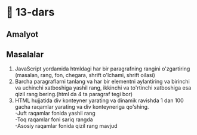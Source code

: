 # 📔 13-dars

## Amalyot

## Masalalar

1. JavaScript yordamida htmldagi har bir paragrafning rangini o'zgartiring (masalan, rang, fon, chegara, shrift o'lchami, shrift oilasi)
2. Barcha paragraflarni tanlang va har bir elementni aylantiring va birinchi va uchinchi xatboshiga yashil rang, ikkinchi va to'rtinchi xatboshiga esa qizil rang bering.(html da 4 ta paragraf tegi bor)
3. HTML hujjatida div konteyner yarating va dinamik ravishda 1 dan 100 gacha raqamlar yarating va div konteyneriga qo'shing. <br>
-Juft raqamlar fonida yashil rang <br>
-Toq raqamlar foni sariq rangda <br>
-Asosiy raqamlar fonida qizil rang mavjud <br>
